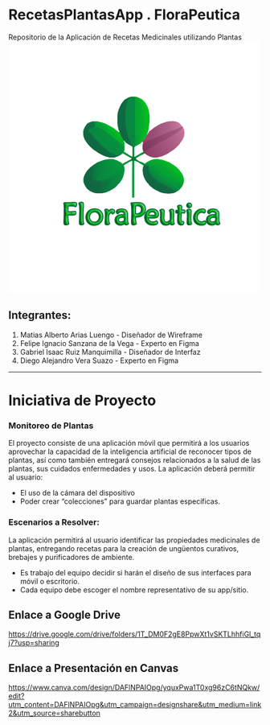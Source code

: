 # RecetasPlantasApp . FloraPeutica
Repositorio de la Aplicación de Recetas Medicinales utilizando Plantas
![Logo FloraPeutica](LogoApp.png)

## Integrantes:

1. Matias Alberto Arias Luengo - Diseñador de Wireframe
2. Felipe Ignacio Sanzana de la Vega - Experto en Figma 
3. Gabriel Isaac Ruiz Manquimilla - Diseñador de Interfaz 
4. Diego Alejandro Vera Suazo - Experto en Figma

---

# Iniciativa de Proyecto 

### Monitoreo de Plantas 

 El proyecto consiste de una aplicación móvil que permitirá a los usuarios aprovechar la capacidad de la inteligencia artificial de reconocer tipos de plantas, así como también entregará consejos relacionados a la salud de las plantas, sus cuidados enfermedades y usos. La aplicación deberá permitir al usuario:
 - El uso de la cámara del dispositivo 
 - Poder crear “colecciones” para guardar plantas específicas.

 ### Escenarios a Resolver:
 La aplicación permitirá al usuario identificar las propiedades medicinales de plantas, entregando recetas para la creación de ungüentos curativos, brebajes y purificadores de ambiente.
 - Es trabajo del equipo decidir si harán el diseño de sus interfaces para móvil o escritorio. 
 - Cada equipo debe escoger el nombre representativo de su app/sitio.

 ## Enlace a Google Drive
 https://drive.google.com/drive/folders/1T_DM0F2gE8PpwXt1vSKTLhhfiGl_tqj7?usp=sharing

 ## Enlace a Presentación en Canvas
 https://www.canva.com/design/DAFlNPAIOpg/yquxPwa1T0xg96zC6tNQkw/edit?utm_content=DAFlNPAIOpg&utm_campaign=designshare&utm_medium=link2&utm_source=sharebutton 